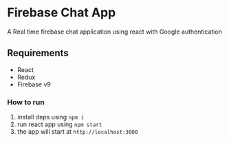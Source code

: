 # Firebase Chat App
A Real time firebase chat application using react with Google authentication

## Requirements
- React
- Redux
- Firebase v9

### How to run
1. install deps using `npm i`
2. run react app using `npm start`
3. the app will start at `http://localhost:3000`
